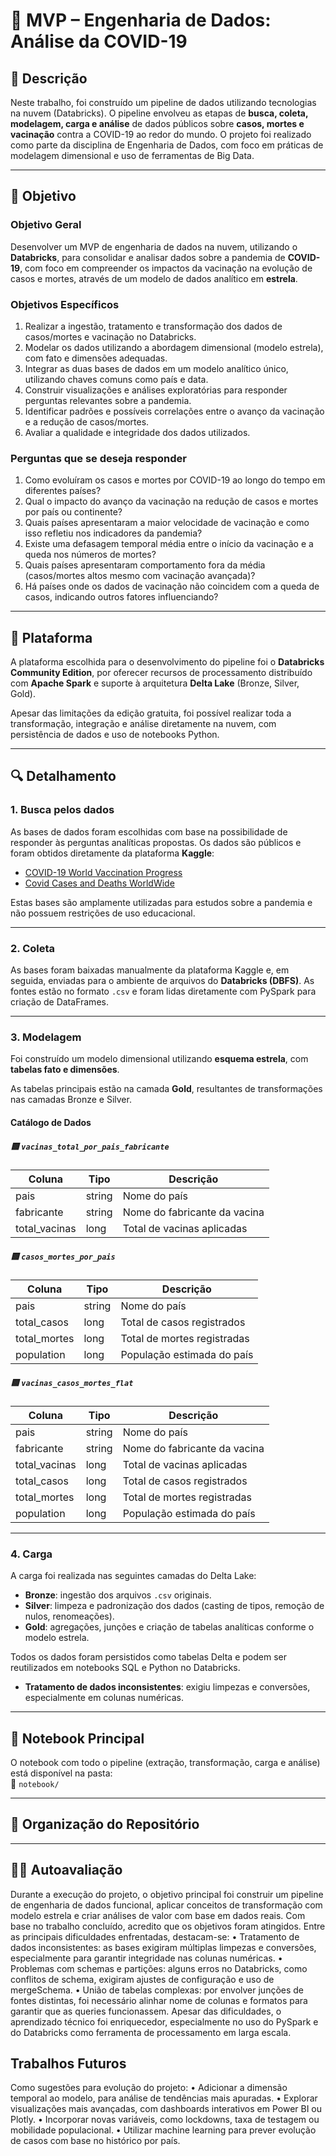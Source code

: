 # 🧪 MVP – Engenharia de Dados: Análise da COVID-19

## 📌 Descrição

Neste trabalho, foi construído um pipeline de dados utilizando tecnologias na nuvem (Databricks). O pipeline envolveu as etapas de **busca, coleta, modelagem, carga e análise** de dados públicos sobre **casos, mortes e vacinação** contra a COVID-19 ao redor do mundo. O projeto foi realizado como parte da disciplina de Engenharia de Dados, com foco em práticas de modelagem dimensional e uso de ferramentas de Big Data.

---

## 🎯 Objetivo

### Objetivo Geral

Desenvolver um MVP de engenharia de dados na nuvem, utilizando o **Databricks**, para consolidar e analisar dados sobre a pandemia de **COVID-19**, com foco em compreender os impactos da vacinação na evolução de casos e mortes, através de um modelo de dados analítico em **estrela**.

### Objetivos Específicos

1. Realizar a ingestão, tratamento e transformação dos dados de casos/mortes e vacinação no Databricks.  
2. Modelar os dados utilizando a abordagem dimensional (modelo estrela), com fato e dimensões adequadas.  
3. Integrar as duas bases de dados em um modelo analítico único, utilizando chaves comuns como país e data.  
4. Construir visualizações e análises exploratórias para responder perguntas relevantes sobre a pandemia.  
5. Identificar padrões e possíveis correlações entre o avanço da vacinação e a redução de casos/mortes.  
6. Avaliar a qualidade e integridade dos dados utilizados.  

### Perguntas que se deseja responder

1. Como evoluíram os casos e mortes por COVID-19 ao longo do tempo em diferentes países?  
2. Qual o impacto do avanço da vacinação na redução de casos e mortes por país ou continente?  
3. Quais países apresentaram a maior velocidade de vacinação e como isso refletiu nos indicadores da pandemia?  
4. Existe uma defasagem temporal média entre o início da vacinação e a queda nos números de mortes?  
5. Quais países apresentaram comportamento fora da média (casos/mortes altos mesmo com vacinação avançada)?  
6. Há países onde os dados de vacinação não coincidem com a queda de casos, indicando outros fatores influenciando?  

---

## 🧰 Plataforma

A plataforma escolhida para o desenvolvimento do pipeline foi o **Databricks Community Edition**, por oferecer recursos de processamento distribuído com **Apache Spark** e suporte à arquitetura **Delta Lake** (Bronze, Silver, Gold).  

Apesar das limitações da edição gratuita, foi possível realizar toda a transformação, integração e análise diretamente na nuvem, com persistência de dados e uso de notebooks Python.

---

## 🔍 Detalhamento

### 1. Busca pelos dados

As bases de dados foram escolhidas com base na possibilidade de responder às perguntas analíticas propostas. Os dados são públicos e foram obtidos diretamente da plataforma **Kaggle**:

- [COVID-19 World Vaccination Progress](https://www.kaggle.com/gpreda/covid-world-vaccination-progress)
- [Covid Cases and Deaths WorldWide](https://www.kaggle.com/datasets/sudalairajkumar/novel-corona-virus-2019-dataset)

Estas bases são amplamente utilizadas para estudos sobre a pandemia e não possuem restrições de uso educacional.

---

### 2. Coleta

As bases foram baixadas manualmente da plataforma Kaggle e, em seguida, enviadas para o ambiente de arquivos do **Databricks (DBFS)**. As fontes estão no formato `.csv` e foram lidas diretamente com PySpark para criação de DataFrames.

---

### 3. Modelagem

Foi construído um modelo dimensional utilizando **esquema estrela**, com **tabelas fato e dimensões**.  

As tabelas principais estão na camada **Gold**, resultantes de transformações nas camadas Bronze e Silver.  

#### Catálogo de Dados

##### 🟨 `vacinas_total_por_pais_fabricante`
| Coluna       | Tipo   | Descrição                                |
|--------------|--------|------------------------------------------|
| pais         | string | Nome do país                             |
| fabricante   | string | Nome do fabricante da vacina             |
| total_vacinas| long   | Total de vacinas aplicadas               |

##### 🟨 `casos_mortes_por_pais`
| Coluna       | Tipo   | Descrição                                |
|--------------|--------|------------------------------------------|
| pais         | string | Nome do país                             |
| total_casos  | long   | Total de casos registrados               |
| total_mortes | long   | Total de mortes registradas              |
| population   | long   | População estimada do país               |

##### 🟨 `vacinas_casos_mortes_flat`
| Coluna       | Tipo   | Descrição                                |
|--------------|--------|------------------------------------------|
| pais         | string | Nome do país                             |
| fabricante   | string | Nome do fabricante da vacina             |
| total_vacinas| long   | Total de vacinas aplicadas               |
| total_casos  | long   | Total de casos registrados               |
| total_mortes | long   | Total de mortes registradas              |
| population   | long   | População estimada do país               |

---

### 4. Carga

A carga foi realizada nas seguintes camadas do Delta Lake:

- **Bronze**: ingestão dos arquivos `.csv` originais.  
- **Silver**: limpeza e padronização dos dados (casting de tipos, remoção de nulos, renomeações).  
- **Gold**: agregações, junções e criação de tabelas analíticas conforme o modelo estrela.

Todos os dados foram persistidos como tabelas Delta e podem ser reutilizados em notebooks SQL e Python no Databricks.
- **Tratamento de dados inconsistentes**: exigiu limpezas e conversões, especialmente em colunas numéricas. 

---

## 📒 Notebook Principal

O notebook com todo o pipeline (extração, transformação, carga e análise) está disponível na pasta:  
📁 `notebook/`

---

## 📁 Organização do Repositório


---

## 🙋‍♀️ Autoavaliação

Durante a execução do projeto, o objetivo principal foi construir um pipeline de engenharia de dados funcional, aplicar conceitos de transformação com modelo estrela e criar análises de valor com base em dados reais. Com base no trabalho concluído, acredito que os objetivos foram atingidos.
Entre as principais dificuldades enfrentadas, destacam-se:
•	Tratamento de dados inconsistentes: as bases exigiram múltiplas limpezas e conversões, especialmente para garantir integridade nas colunas numéricas.
•	Problemas com schemas e partições: alguns erros no Databricks, como conflitos de schema, exigiram ajustes de configuração e uso de mergeSchema.
•	União de tabelas complexas: por envolver junções de fontes distintas, foi necessário alinhar nome de colunas e formatos para garantir que as queries funcionassem.
Apesar das dificuldades, o aprendizado técnico foi enriquecedor, especialmente no uso do PySpark e do Databricks como ferramenta de processamento em larga escala.

## Trabalhos Futuros
Como sugestões para evolução do projeto:
•	Adicionar a dimensão temporal ao modelo, para análise de tendências mais apuradas.
•	Explorar visualizações mais avançadas, com dashboards interativos em Power BI ou Plotly.
•	Incorporar novas variáveis, como lockdowns, taxa de testagem ou mobilidade populacional.
•	Utilizar machine learning para prever evolução de casos com base no histórico por país.



